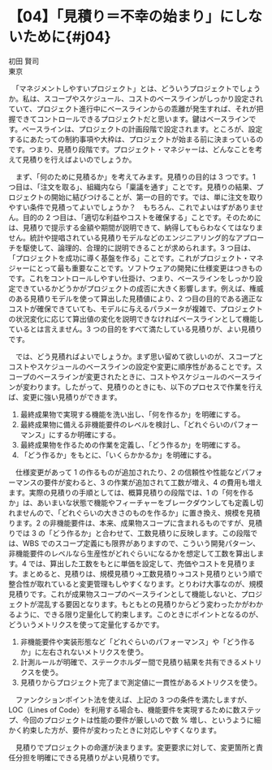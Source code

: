 # 【04】「見積り＝不幸の始まり」にしないために{#j04}

<div class="author">初田 賢司</div>
<div class="author_address">東京</div>

　「マネジメントしやすいプロジェクト」とは、どういうプロジェクトでしょうか。私は、スコープやスケジュール、コストのベースラインがしっかり設定されていて、プロジェクト進行中にベースラインからの乖離が発生すれば、それが把握できてコントロールできるプロジェクトだと思います。鍵はベースラインです。ベースラインは、プロジェクトの計画段階で設定されます。ところが、設定するにあたっての制約事項や大枠は、プロジェクトが始まる前に決まっているのです。つまり、見積り段階です。プロジェクト・マネジャーは、どんなことを考えて見積りを行えばよいのでしょうか。

　まず、「何のために見積るか」を考えてみます。見積りの目的は 3 つです。1 つ目は、「注文を取る」、組織内なら「稟議を通す」ことです。見積りの結果、プロジェクトの開始に結びつけることが、第一の目的です。では、単に注文を取りやすい条件で見積ってよいでしょうか？　もちろん、これでよいはずがありません。目的の 2 つ目は、「適切な利益やコストを確保する」ことです。そのためには、見積りで提示する金額や期間が説明できて、納得してもらわなくてはなりません。統計や提唱されている見積りモデルなどのエンジニアリング的なアプローチを駆使して、論理的、合理的に説明できることが求められます。3 つ目は、「プロジェクトを成功に導く基盤を作る」ことです。これがプロジェクト・マネジャーにとって最も重要なことです。ソフトウェアの開発に仕様変更はつきものです。これをコントロールしやすい仕掛け、つまり、ベースラインをしっかり設定できているかどうかがプロジェクトの成否に大きく影響します。例えば、権威のある見積りモデルを使って算出した見積値により、2 つ目の目的である適正なコストが確保できていても、モデルに与えるパラメータが複雑で、プロジェクトの状況変化に応じて算出値の変化を説明できなければベースラインとして機能しているとは言えません。3 つの目的をすべて満たしている見積りが、よい見積りです。

　では、どう見積ればよいでしょうか。まず思い留めて欲しいのが、スコープとコストやスケジュールのベースラインの設定や変更に順序性があることです。スコープのベースラインが変更されたときに、コストやスケジュールのベースラインが変わります。したがって、見積りのときにも、以下のプロセスで作業を行えば、変更に強い見積りができます。

1. 最終成果物で実現する機能を洗い出し、「何を作るか」を明確にする。
2. 最終成果物に備える非機能要件のレベルを検討し、「どれぐらいのパフォーマンス」にするか明確にする。
3. 最終成果物を作るための作業を定義し、「どう作るか」を明確にする。
4. 「どう作るか」をもとに、「いくらかかるか」を明確にする。

　仕様変更があって 1 の作るものが追加されたり、2 の信頼性や性能などパフォーマンスの要件が変わると、3 の作業が追加されて工数が増え、4 の費用も増えます。実際の見積りの手順としては、概算見積りの段階では、1 の「何を作るか」は、あいまいな状態で機能やフィーチャーをブレークダウンしても定義し切れませんので、「どれぐらいの大きさのものを作るか」に置き換え、規模を見積ります。2 の非機能要件は、本来、成果物スコープに含まれるものですが、見積りでは 3 の「どう作るか」と合わせて、工数見積りに反映します。この段階では、WBS でのスコープ定義にも限界がありますので、こういう開発パターン、非機能要件のレベルなら生産性がどれぐらいになるかを想定して工数を算出します。4 では、算出した工数をもとに単価を設定して、売価やコストを見積ります。まとめると、見積りは、規模見積り→工数見積り→コスト見積りという順で整合性が取れていると変更管理もしやすくなります。とりわけ大事なのが、規模見積りです。これが成果物スコープのベースラインとして機能しないと、プロジェクトが混乱する要因となります。もともとの見積りからどう変わったかがわかるように、できる限り定量化して約束します。このときにポイントとなるのが、どういうメトリクスを使って定量化するかです。

1. 非機能要件や実装形態など「どれぐらいのパフォーマンス」や「どう作るか」に左右されないメトリクスを使う。
2. 計測ルールが明確で、ステークホルダー間で見積り結果を共有できるメトリクスを使う。
3. 見積りからプロジェクト完了まで測定値に一貫性があるメトリクスを使う。

　ファンクションポイント法を使えば、上記の 3 つの条件を満たしますが、LOC（Lines of Code）を利用する場合も、機能要件を実現するために数ステップ、今回のプロジェクトは性能の要件が厳しいので数 % 増し、というように細かく約束した方が、要件が変わったときに対応しやすくなります。

　見積りでプロジェクトの命運が決まります。変更要求に対して、変更箇所と責任分担を明確にできる見積りがよい見積りです。
